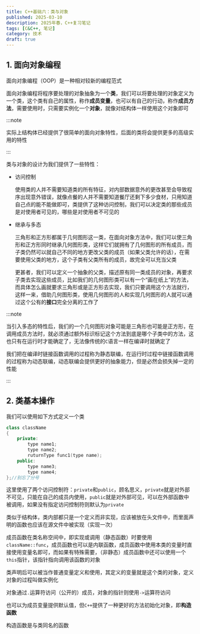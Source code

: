 ```yaml
---
title: C++基础六：类与对象
published: 2025-03-10
description: 2025年春，C++复习笔记
tags: [C&C++, 笔记]
category: 技术
draft: true
---
```


## 1. 面向对象编程

面向对象编程（OOP）是一种相对较新的编程范式

面向对象编程将程序要处理的对象抽象为一个**类**，我们可以将要处理的对象定义为一个类，这个类有自己的属性，称作**成员变量**，也可以有自己的行动，称作**成员方法**，需要使用时，只需要实例化一个**对象**，就像对结构体一样使用这个对象即可

:::note

实际上结构体已经提供了很简单的面向对象特性，后面的类将会提供更多的高级实用的特性

:::

类与对象的设计为我们提供了一些特性：

- 访问控制

  使用类的人并不需要知道类的所有特征，对内部数据意外的更改甚至会导致程序出现意外错误，就像点餐的人并不需要知道餐厅还剩下多少食材，只用知道自己点的能不能做即可，类提供了这种访问控制，我们可以决定类的那些成员是对使用者可见的，哪些是对使用者不可见的

- 继承与多态

  三角形和正方形都属于几何图形这一类，在面向对象方法中，我们可以使三角形和正方形同时继承几何图形类，这样它们就拥有了几何图形的所有成员，而子类仍然可以就自己不同的地方更改父类的成员（如果父类允许的话），在需要使用父类的地方，这个子类有父类所有的成员，故完全可以充当父类

  更甚者，我们可以定义一个抽象的父类，描述原有同一类成员的对象，再要求子类去实现这些成员，比如我们的几何图形类可以有一个“画在纸上”的方法，而具体怎么画就要求三角形或是正方形去实现，我们只要调用这个方法就行，这样一来，借助几何图形类，使用几何图形的人和实现几何图形的人就可以通过这个公有的**接口**完全分离的工作了

:::note

当引入多态的特性后，我们的一个几何图形对象可能是三角形也可能是正方形，在调用成员方法时，就必须通过额外标识标记这个方法到底是哪个子类中的方法，这也只有在运行时才能确定了，无法像传统的`C`语言一样在编译时就确定了

我们把在编译时链接函数调用的过程称为静态联编，在运行时过程中链接函数调用的过程称为动态联编，动态联编会提供更好的抽象能力，但是必然会损失掉一定的性能

:::

## 2. 类基本操作

我们可以使用如下方式定义一个类

```cpp
class className
{
    private:
    	type name1;
    	type name2;
    	ruturnType func1(type name);
    public:
    	type name3;
    	type name4;
};//别忘了分号
```

这里使用了两个访问控制符：`private`和`public`，顾名思义，`private`就是对外部不可见，只能在自己的成员内使用，`public`就是对外部可见，可以在外部函数中被调用，如果没有指定访问控制符则默认为`private`

类似于结构体，类内部都只是一个定义而非实现，应该被放在头文件中，而里面声明的函数也应该在源文件中被实现（实现一次）

成员函数在类名称空间中，即实现或调用（静态函数）时要使用`className::func`，成员函数也可以是内联函数，成员函数中使用本类的变量时直接使用变量名即可，而如果有特殊需要，（非静态）成员函数中还可以使用一个`this`指针，该指针指向调用该函数的对象

类声明后可以被当作普通变量定义和使用，其定义的变量就是这个类的对象，定义对象的过程叫做实例化

对象通过`.`运算符访问（公开的）成员，对象的指针则使用`->`运算符访问

也可以为成员变量提供默认值，但`C++`提供了一种更好的方法初始化对象，即**构造函数**

构造函数是与类同名的函数
